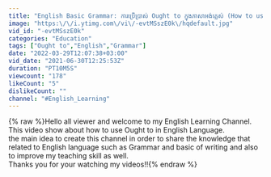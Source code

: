 ```yaml
---
title: "English Basic Grammar: ការប្រើប្រាស់​ Ought to ក្នុងភាសាអង់គ្លេស់​ (How to use  ought to in English)"
image: "https:\/\/i.ytimg.com\/vi\/-evtMSszE0k\/hqdefault.jpg"
vid_id: "-evtMSszE0k"
categories: "Education"
tags: ["Ought to","English","Grammar"]
date: "2022-03-29T12:07:38+03:00"
vid_date: "2021-06-30T12:25:53Z"
duration: "PT10M5S"
viewcount: "178"
likeCount: "5"
dislikeCount: ""
channel: "#English_Learning"
---
```

{% raw %}Hello all viewer and welcome to my English Learning Channel.<br />This video show about how to use Ought to in English Language.<br />the main idea to create this channel in order to share the knowledge that related to English language such as Grammar and basic of writing and also to improve my teaching skill as well.<br />Thanks you for your watching my videos!!{% endraw %}

